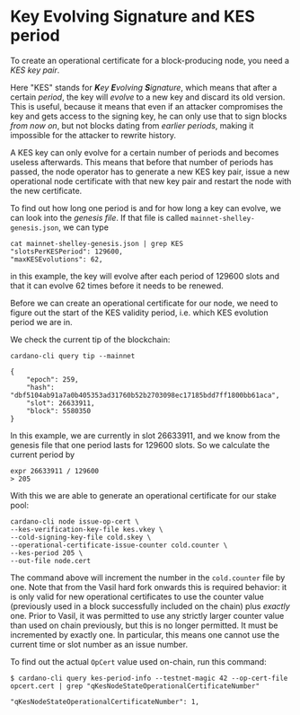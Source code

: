 # Key Evolving Signature and KES period

To create an operational certificate for a block-producing node, you need a _KES key pair_.

Here "KES" stands for _**K**ey **E**volving **S**ignature_, which means that after a certain _period_, the key will _evolve_ to a new key
and discard its old version. This is useful, because it means that even if an attacker compromises the key and gets access to the signing key,
he can only use that to sign blocks _from now on_, but not blocks dating from _earlier periods_, making it impossible for the attacker to rewrite history.

A KES key can only evolve for a certain number of periods and becomes useless afterwards.
This means that before that number of periods has passed, the node operator has to generate a new KES key pair, issue a new operational node certificate with that new key pair and restart the node with the new certificate.

To find out how long one period is and for how long a key can evolve, we can look into the _genesis file_. If that file is called `mainnet-shelley-genesis.json`,
we can type

    cat mainnet-shelley-genesis.json | grep KES
    "slotsPerKESPeriod": 129600,
    "maxKESEvolutions": 62,

in this example, the key will evolve after each period of 129600 slots and that it can evolve 62 times before it needs to be renewed.

Before we can create an operational certificate for our node, we need to figure out the start of the KES validity period, i.e. which KES evolution period we are in.

We check the current tip of the blockchain:

    cardano-cli query tip --mainnet

    {
        "epoch": 259,
        "hash": "dbf5104ab91a7a0b405353ad31760b52b2703098ec17185bdd7ff1800bb61aca",
        "slot": 26633911,
        "block": 5580350
    }

In this example, we are currently in slot 26633911, and we know from the genesis file that one period lasts for 129600 slots. So we calculate the current period by

    expr 26633911 / 129600
    > 205

With this we are able to generate an operational certificate for our stake pool:

    cardano-cli node issue-op-cert \
    --kes-verification-key-file kes.vkey \
    --cold-signing-key-file cold.skey \
    --operational-certificate-issue-counter cold.counter \
    --kes-period 205 \
    --out-file node.cert

The command above will increment the number in the `cold.counter` file by one. Note that from the Vasil hard fork onwards this is required behavior: it is only valid for new operational certificates to use the counter value (previously used in a block successfully included on the chain) plus *exactly* one. Prior to Vasil, it was permitted to use any strictly larger counter value than used on chain previously, but this is no longer permitted. It must be incremented by exactly one. In particular, this means one cannot use the current time or slot number as an issue number.

To find out the actual `OpCert` value used on-chain, run this command:

```
$ cardano-cli query kes-period-info --testnet-magic 42 --op-cert-file opcert.cert | grep "qKesNodeStateOperationalCertificateNumber"

"qKesNodeStateOperationalCertificateNumber": 1,
```
